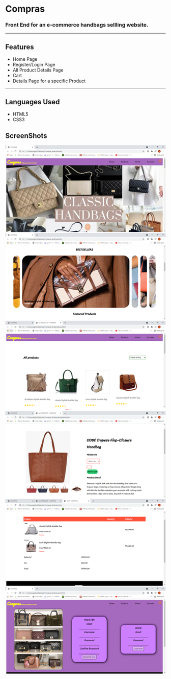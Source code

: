  # Compras
<h3>Front End for an e-commerce handbags sellling website.</h3>
<hr>
<h2>Features</h2>
<ul>
 <li>Home Page</li>
 <li>Register/Login Page</li>
 <li>All Product Details Page</li>
 <li>Cart</li>
 <li>Details Page for a specific Product</li>
</ul>
<hr>
<h2>Languages Used</h2>
<ul>
 <li>HTML5</li>
 <li>CSS3</li>
</ul>
<h2>ScreenShots</h2>
<img src="https://github.com/sunidhib2002/Compras/blob/main/screenshots/website_1.PNG" />
<img src="https://github.com/sunidhib2002/Compras/blob/main/screenshots/website_2.PNG" />
<img src="https://github.com/sunidhib2002/Compras/blob/main/screenshots/website_3.PNG" />
<img src="https://github.com/sunidhib2002/Compras/blob/main/screenshots/website_4.PNG" />
<img src="https://github.com/sunidhib2002/Compras/blob/main/screenshots/website_5.PNG" />
<img src="https://github.com/sunidhib2002/Compras/blob/main/screenshots/website_6.PNG" />
